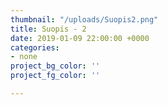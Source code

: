 ```yaml
---
thumbnail: "/uploads/Suopis2.png"
title: Suopis - 2
date: 2019-01-09 22:00:00 +0000
categories:
- none
project_bg_color: ''
project_fg_color: ''

---
```

